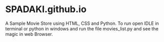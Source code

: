 # SPADAKI.github.io
A Sample Movie Store using HTML, CSS and Python.
To run open IDLE in terminal or python in windows and run the file movies_list.py and see the magic in web Browser.

